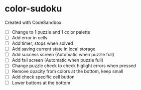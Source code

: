 # color-sudoku
Created with CodeSandbox

- [ ] Change to 1 puzzle and 1 color palette
- [ ] Add error in cells
- [ ] Add timer, stops when solved
- [ ] Add saving current state in local storage
- [ ] Add success screen (Automatic when puzzle full)
- [ ] Add fail screen (Automatic when puzzle full)
- [ ] Change puzzle check to check higlight errors when pressed
- [ ] Remove opacity from colors at the bottom, keep small
- [ ] Add check specific cell button
- [ ] Lower buttons at the bottom
